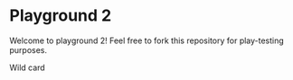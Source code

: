 # Playground 2


Welcome to playground 2! Feel free to fork this repository for play-testing purposes.

Wild card
